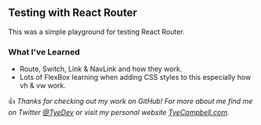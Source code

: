 ## Testing with React Router 

This was a simple playground for testing React Router. 

### What I've Learned

*  Route, Switch, Link & NavLink and how they work. 
*  Lots of FlexBox learning when adding CSS styles to this especially how vh & vw work. 


:thumbsup: *Thanks for checking out my work on GitHub! For more about me find me on Twitter [@TyeDev](https://twitter.com/tyedev) or visit my personal website [TyeCampbell.com](www.TyeCampbell.com).*
